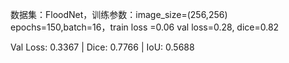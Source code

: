 数据集：FloodNet，训练参数：image_size=(256,256) epochs=150,batch=16，train loss =0.06
val loss=0.28, dice=0.82



Val Loss: 0.3367 | Dice: 0.7766 | IoU: 0.5688



